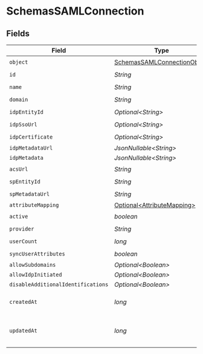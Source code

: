 # SchemasSAMLConnection


## Fields

| Field                                                                                 | Type                                                                                  | Required                                                                              | Description                                                                           |
| ------------------------------------------------------------------------------------- | ------------------------------------------------------------------------------------- | ------------------------------------------------------------------------------------- | ------------------------------------------------------------------------------------- |
| `object`                                                                              | [SchemasSAMLConnectionObject](../../models/components/SchemasSAMLConnectionObject.md) | :heavy_check_mark:                                                                    | N/A                                                                                   |
| `id`                                                                                  | *String*                                                                              | :heavy_check_mark:                                                                    | N/A                                                                                   |
| `name`                                                                                | *String*                                                                              | :heavy_check_mark:                                                                    | N/A                                                                                   |
| `domain`                                                                              | *String*                                                                              | :heavy_check_mark:                                                                    | N/A                                                                                   |
| `idpEntityId`                                                                         | *Optional\<String>*                                                                   | :heavy_check_mark:                                                                    | N/A                                                                                   |
| `idpSsoUrl`                                                                           | *Optional\<String>*                                                                   | :heavy_check_mark:                                                                    | N/A                                                                                   |
| `idpCertificate`                                                                      | *Optional\<String>*                                                                   | :heavy_check_mark:                                                                    | N/A                                                                                   |
| `idpMetadataUrl`                                                                      | *JsonNullable\<String>*                                                               | :heavy_minus_sign:                                                                    | N/A                                                                                   |
| `idpMetadata`                                                                         | *JsonNullable\<String>*                                                               | :heavy_minus_sign:                                                                    | N/A                                                                                   |
| `acsUrl`                                                                              | *String*                                                                              | :heavy_check_mark:                                                                    | N/A                                                                                   |
| `spEntityId`                                                                          | *String*                                                                              | :heavy_check_mark:                                                                    | N/A                                                                                   |
| `spMetadataUrl`                                                                       | *String*                                                                              | :heavy_check_mark:                                                                    | N/A                                                                                   |
| `attributeMapping`                                                                    | [Optional\<AttributeMapping>](../../models/components/AttributeMapping.md)            | :heavy_minus_sign:                                                                    | N/A                                                                                   |
| `active`                                                                              | *boolean*                                                                             | :heavy_check_mark:                                                                    | N/A                                                                                   |
| `provider`                                                                            | *String*                                                                              | :heavy_check_mark:                                                                    | N/A                                                                                   |
| `userCount`                                                                           | *long*                                                                                | :heavy_check_mark:                                                                    | N/A                                                                                   |
| `syncUserAttributes`                                                                  | *boolean*                                                                             | :heavy_check_mark:                                                                    | N/A                                                                                   |
| `allowSubdomains`                                                                     | *Optional\<Boolean>*                                                                  | :heavy_minus_sign:                                                                    | N/A                                                                                   |
| `allowIdpInitiated`                                                                   | *Optional\<Boolean>*                                                                  | :heavy_minus_sign:                                                                    | N/A                                                                                   |
| `disableAdditionalIdentifications`                                                    | *Optional\<Boolean>*                                                                  | :heavy_minus_sign:                                                                    | N/A                                                                                   |
| `createdAt`                                                                           | *long*                                                                                | :heavy_check_mark:                                                                    | Unix timestamp of creation.<br/>                                                      |
| `updatedAt`                                                                           | *long*                                                                                | :heavy_check_mark:                                                                    | Unix timestamp of last update.<br/>                                                   |
